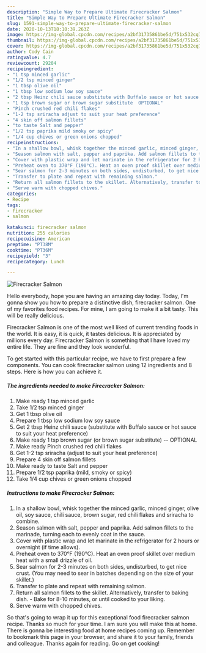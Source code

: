 ```yaml
---
description: "Simple Way to Prepare Ultimate Firecracker Salmon"
title: "Simple Way to Prepare Ultimate Firecracker Salmon"
slug: 1591-simple-way-to-prepare-ultimate-firecracker-salmon
date: 2020-10-13T18:10:39.263Z
image: https://img-global.cpcdn.com/recipes/a2bf31735861be5d/751x532cq70/firecracker-salmon-recipe-main-photo.jpg
thumbnail: https://img-global.cpcdn.com/recipes/a2bf31735861be5d/751x532cq70/firecracker-salmon-recipe-main-photo.jpg
cover: https://img-global.cpcdn.com/recipes/a2bf31735861be5d/751x532cq70/firecracker-salmon-recipe-main-photo.jpg
author: Cody Cain
ratingvalue: 4.7
reviewcount: 29204
recipeingredient:
- "1 tsp minced garlic"
- "1/2 tsp minced ginger"
- "1 tbsp olive oil"
- "1 tbsp low sodium low soy sauce"
- "2 tbsp Heinz chili sauce substitute with Buffalo sauce or hot sauce to suit your heat preference"
- "1 tsp brown sugar or brown sugar substitute  OPTIONAL"
- "Pinch crushed red chili flakes"
- "1-2 tsp sriracha adjust to suit your heat preference"
- "4 skin off salmon fillets"
- "to taste Salt and pepper"
- "1/2 tsp paprika mild smoky or spicy"
- "1/4 cup chives or green onions chopped"
recipeinstructions:
- "In a shallow bowl, whisk together the minced garlic, minced ginger, olive oil, soy sauce, chili sauce, brown sugar, red chili flakes and sriracha to combine."
- "Season salmon with salt, pepper and paprika. Add salmon fillets to the marinade, turning each to evenly coat in the sauce."
- "Cover with plastic wrap and let marinate in the refrigerator for 2 hours or overnight (if time allows)."
- "Preheat oven to 370°F (190°C). Heat an oven proof skillet over medium heat with a small drizzle of oil."
- "Sear salmon for 2-3 minutes on both sides, undisturbed, to get nice crust. (You may need to sear in batches depending on the size of your skillet.)"
- "Transfer to plate and repeat with remaining salmon."
- "Return all salmon fillets to the skillet. Alternatively, transfer to baking dish. Bake for 8-10 minutes, or until cooked to your liking."
- "Serve warm with chopped chives."
categories:
- Recipe
tags:
- firecracker
- salmon

katakunci: firecracker salmon 
nutrition: 255 calories
recipecuisine: American
preptime: "PT38M"
cooktime: "PT36M"
recipeyield: "3"
recipecategory: Lunch

---
```



![Firecracker Salmon](https://img-global.cpcdn.com/recipes/a2bf31735861be5d/751x532cq70/firecracker-salmon-recipe-main-photo.jpg)

Hello everybody, hope you are having an amazing day today. Today, I'm gonna show you how to prepare a distinctive dish, firecracker salmon. One of my favorites food recipes. For mine, I am going to make it a bit tasty. This will be really delicious.

Firecracker Salmon is one of the most well liked of current trending foods in the world. It is easy, it is quick, it tastes delicious. It is appreciated by millions every day. Firecracker Salmon is something that I have loved my entire life. They are fine and they look wonderful.




To get started with this particular recipe, we have to first prepare a few components. You can cook firecracker salmon using 12 ingredients and 8 steps. Here is how you can achieve it.

<!--inarticleads1-->

##### The ingredients needed to make Firecracker Salmon:

1. Make ready 1 tsp minced garlic
1. Take 1/2 tsp minced ginger
1. Get 1 tbsp olive oil
1. Prepare 1 tbsp low sodium low soy sauce
1. Get 2 tbsp Heinz chili sauce (substitute with Buffalo sauce or hot sauce to suit your heat preference)
1. Make ready 1 tsp brown sugar (or brown sugar substitute) -- OPTIONAL
1. Make ready Pinch crushed red chili flakes
1. Get 1-2 tsp sriracha (adjust to suit your heat preference)
1. Prepare 4 skin off salmon fillets
1. Make ready to taste Salt and pepper
1. Prepare 1/2 tsp paprika (mild, smoky or spicy)
1. Take 1/4 cup chives or green onions chopped




<!--inarticleads2-->

##### Instructions to make Firecracker Salmon:

1. In a shallow bowl, whisk together the minced garlic, minced ginger, olive oil, soy sauce, chili sauce, brown sugar, red chili flakes and sriracha to combine.
1. Season salmon with salt, pepper and paprika. Add salmon fillets to the marinade, turning each to evenly coat in the sauce.
1. Cover with plastic wrap and let marinate in the refrigerator for 2 hours or overnight (if time allows).
1. Preheat oven to 370°F (190°C). Heat an oven proof skillet over medium heat with a small drizzle of oil.
1. Sear salmon for 2-3 minutes on both sides, undisturbed, to get nice crust. (You may need to sear in batches depending on the size of your skillet.)
1. Transfer to plate and repeat with remaining salmon.
1. Return all salmon fillets to the skillet. Alternatively, transfer to baking dish. - Bake for 8-10 minutes, or until cooked to your liking.
1. Serve warm with chopped chives.




So that's going to wrap it up for this exceptional food firecracker salmon recipe. Thanks so much for your time. I am sure you will make this at home. There is gonna be interesting food at home recipes coming up. Remember to bookmark this page in your browser, and share it to your family, friends and colleague. Thanks again for reading. Go on get cooking!
